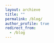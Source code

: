```yaml
---
layout: archieve
title: ""
permalink: /blog/
author_profile: true
redirect_from:
  - /blog
---
```



<!-- <body>
  <div id="myDIV" class="header">
  </div>
  <ul id="myUL">
  </ul> -->
  <script>
        // call the function to start execution
      get();

         <!-- // function that call the API to get the JSON data -->
      async function get() {
        var r = await fetch('https://api.rss2json.com/v1/api.json?rss_url=https://medium.com/feed/@sharonashferguson');
        var data = await r.json();

            <!-- // display your title in header -->
        document.getElementById("myDIV").textContent = data['feed']['title'];

            <!-- // iterate the array of items and call the newElement function which add the new list item -->
        for (var i = 0; i < data['items'].length; i++) {
            newElement(data['items'][i]['title']);
        }
    }

        <!-- // Create a new list item when clicking on the "Add" button -->
      function newElement(textContent) {
        var li = document.createElement("li");
        var t = document.createTextNode(textContent);
        li.appendChild(t);
        document.getElementById("myUL").appendChild(li);
    }
</script>
<!-- </body> -->

<!-- [View my articles on Medium](https://medium.com/@sharonashferguson/)  -->
